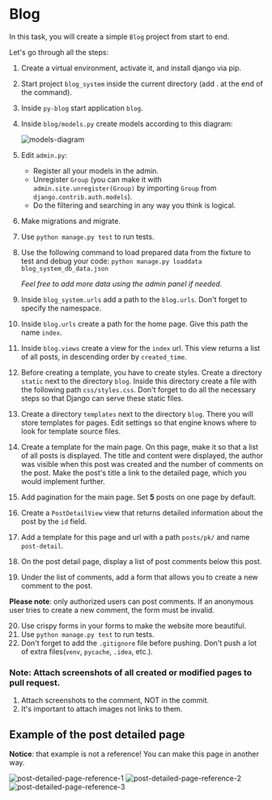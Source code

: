 # Blog

In this task, you will create a simple `Blog` project from start to end.

Let's go through all the steps:

1. Create a virtual environment, activate it, and install django via pip.
2. Start project `blog_system` inside the current directory (add . at the end of the command).
3. Inside `py-blog` start application `blog`.
4. Inside `blog/models.py` create models according to this diagram:

   ![models-diagram](https://mate-academy-images.s3.eu-central-1.amazonaws.com/py-drf-forms-blog-task-2.png)

5. Edit `admin.py`:
    - Register all your models in the admin.
    - Unregister `Group` (you can make it with `admin.site.unregister(Group)` by importing `Group` from `django.contrib.auth.models`).
    - Do the filtering and searching in any way you think is logical.
6. Make migrations and migrate.
7. Use `python manage.py test` to run tests.
8. Use the following command to load prepared data from the fixture to test and debug your code:
   ```python manage.py loaddata blog_system_db_data.json```

   _Feel free to add more data using the admin panel if needed._
9. Inside `blog_system.urls` add a path to the `blog.urls`. Don't forget to specify the namespace.
10. Inside `blog.urls` create a path for the home page. Give this path the name `index`.
11. Inside `blog.views` create a view for the `index` url. This view returns a list of all posts, in descending order by `created_time`.
12. Before creating a template, you have to create styles. Create a directory `static` next to the directory `blog`. Inside this directory create a file with the following path `css/styles.css`. Don't forget to do all the necessary steps so that Django can serve these static files.
13. Create a directory `templates` next to the directory `blog`. There you will store templates for pages. Edit settings so that engine knows where to look for template source files.
14. Create a template for the main page. On this page, make it so that a list of all posts is displayed. The title and content were displayed, the author was visible when this post was created and the number of comments on the post. Make the post's title a link to the detailed page, which you would implement further.
15.  Add pagination for the main page. Set **5** posts on one page by default.
16. Create a `PostDetailView` view that returns detailed information about the post by the `id` field.
17. Add a template for this page and url with a path `posts/pk/` and name `post-detail`.
18. On the post detail page, display a list of post comments below this post.
19. Under the list of comments, add a form that allows you to create a new comment to the post. 

   **Please note**: only authorized users can post comments. If an anonymous user tries to create a new comment, the form must be invalid.

20. Use crispy forms in your forms to make the website more beautiful. 
21. Use `python manage.py test` to run tests.
22. Don't forget to add the `.gitignore` file before pushing. Don't push a lot of extra files(`venv`, `pycache`, `.idea`, etc.).


### Note: Attach screenshots of all created or modified pages to pull request.
1. Attach screenshots to the comment, NOT in the commit.
2. It's important to attach images not links to them. 

## Example of the post detailed page

**Notice**: that example is not a reference! You can make this page in another way. 

![post-detailed-page-reference-1](https://mate-academy-images.s3.eu-central-1.amazonaws.com/py-reference-of-the-post-detailed-page_3.png)
![post-detailed-page-reference-2](https://mate-academy-images.s3.eu-central-1.amazonaws.com/py-reference-of-the-post-detailed-page_2.png)
![post-detailed-page-reference-3](https://mate-academy-images.s3.eu-central-1.amazonaws.com/py-reference-of-the-post-detailed-page_1.png)
